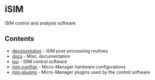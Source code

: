 # iSIM

 iSIM control and analysis software 

 ## Contents

 - [deconvolution](deconvolution/) - iSIM post-processing routines
 - [docs](docs/) - Misc. documentation
 - [gui](gui/) - iSIM control software
 - [mm-configs](mm-configs/) - Micro-Manager hardware configurations
 - [mm-plugins](mm-plugins/) - Micro-Manager plugins used by the control software
